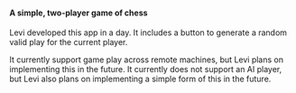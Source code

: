 #### A simple, two-player game of chess

Levi developed this app in a day. It includes a button to generate a random valid play for the current player.

It currently support game play across remote machines, but Levi plans on implementing this in the future. It currently does not support an AI player, but Levi also plans on implementing a simple form of this in the future.

[main-url]: https://levi.dev/chess